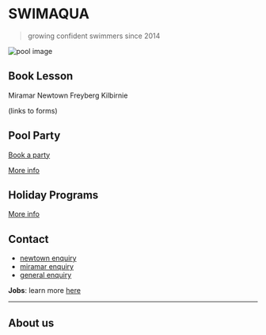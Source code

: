 # SWIMAQUA

> growing confident swimmers since 2014

![pool image](https://www.aquazone.co.nz/uploads/2/4/3/3/24337322/published/8954564.jpg?1586311195)

## Book Lesson

Miramar
Newtown
Freyberg
Kilbirnie

(links to forms)

## Pool Party

[Book a party](https://forms.gle/nYZDbhWNna7omWNu9)

[More info](pool_party.md)


## Holiday Programs


[More info](holiday_program.md)

## Contact

- [newtown enquiry](mailto:newtown@swimaqua.co.nz)
- [miramar enquiry](mailto:miramar@swimaqua.co.nz)
- [general enquiry](mailto:lynn@swimaqua.co.nz)


**Jobs**: learn more [here](./JOBS.md)

---

## About us


